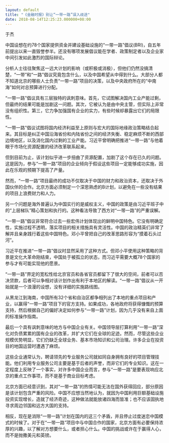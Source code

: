 ```yaml
---
layout: default
title: "《金融时报》别让“一带一路”误入歧途"
date: 2018-08-14T12:25:23.000000+08:00
---
```


于杰

中国设想在约78个国家提供资金并建设基础设施的“一带一路”倡议(BRI)，自五年前提出以来一直毁誉参半。还没有哪项发展倡议能在学者、政策制定者以及企业家中间引发如此激烈的国际辩论。

分析人士往往聚焦这一远大计划的影响（或积极或消极），但他们仍然没搞清楚，“一带”和“一路”倡议究竟包含什么，以及中国希望从中得到什么。大部分人都不知道北京的哪些人士负责“一带一路”项目的决策，以及中央政府所在的“中南海”如何对总预算进行分配。

“一带一路”倡议具有三层独特的讽刺意味。首先，它试图解决国内工业产能过剩，但最终的结果可能是加剧这一问题。其次，它被认为是由中央主管，但实际上非常没有组织性。第三，它力争加强国有企业的实力，有些时候却暴露出它们的局限性。

“一带一路”倡议试图将国内经济利益至上原则与宏大的国际地缘政治策略结合起来。其目标是纠正中国沿海省份和内陆省份之间的经济失衡、稳定麻烦不断的西部边境地区，以及消化国内过剩的工业产能。习近平曾明确把推进“一带一路”与他着眼于市场化资源配置的经济改革联系起来。

但到目前为止，该计划似乎进一步扭曲了资源配置，加剧了这个存在已久的问题。这是因为，参与“一带一路”项目的企业倾向于假设这些项目一定能够成功实施，因此在乐观的预期下提高了产量。

然而，“一带一路”项目最终的成功不仅取决于中国的财力和政治资本，还取决于外国伙伴的合作。北京方面必须制定一个深思熟虑的B计划，以避免在一些没有结果的项目上浪费财力和人力。

另一个问题是海外普遍认为中国实行的是威权主义，中国的政策是由习近平班子中的“上层梯队”精心策划和执行的。这种看法导致了西方对“一带一路”的严重误解。

“一带一路”倡议非常符合过去一些宏伟计划体现出的鲜明中国特色。它没有明确定性，实施过程不透明，落实项目的相关措施具有灵活性。中国的政治精英们非常了解并且亲身践行着这些中国特色。邓小平曾把自己的改革思路形容为“摸着石头过河”。

习近平在推进“一带一路”倡议时显然采用了这种方式。但邓小平使用这种策略的背景是文化大革命刚结束，中国处于被孤立的状态，而习近平需要大概78个国家的参与才有可能实现他的愿景。

“一带一路”界定的宽松性给北京官员和各省官员都留下了很大的空间，前者可以否决贷款，后者可以争相对该计划作出有利于本地区的解读。“一带一路”倡议从一开始就是一个浪漫的设想，没有详细的实施路线图。

从黑龙江到海南，中国所有32个省和自治区都争相列出了本地的重点项目和产业，以赢得“一带一路”项目下的官方支持。如果成功，各地政府将获得慷慨的预算支持，然后根据自己的偏好决定如何参与“一带一路”计划，因为几乎没有来自上面的标准操作指南。

最后一个具有讽刺意味的地方与中国企业有关。中国领导层打算利用“一带一路”深化对负债累累的国有企业的改革，并扩大它们在全球的足迹。然而，尽管这些企业规模优势明显，它们仍缺乏全球业务、基本市场知识和公司治理。许多企业在投资目的地国运营时遭遇了麻烦。

这些企业通常认为，聘请领先的专业服务公司就如同自身拥有良好的项目管理技能。他们利用专业服务公司主要是基于后者的声誉，而非它们的专业知识。这在一定程度上反映了一个事实，对许多中国企业而言，参与“一带一路”是要表现响应北京的重点工作事项，而不是基于商业目标考虑。

北京方面已经意识到，其对“一带一路”的热情可能无法在国外获得回应，部分原因是该计划包含严重的风险。中国不应想当然地认为，就因为中国利用巨额基础设施投资实现增长，造就了经济奇迹，这种做法就能放诸四海而皆准；也不应该固执地寻求周边邻国和远方大国的支持。

相反，现在是消除“一带一路”计划在国内的这三个矛盾，并且停止过度迷恋中国模式的时候了。对于在“一带一路”项目中与中国合作的国家，北京方面有必要保持浓厚的兴趣，以了解对方想要什么，或者担心什么。中国的挑战或许在于赢得人心，而不是抛撒美元和英镑。

